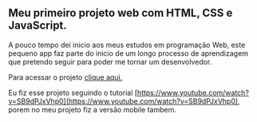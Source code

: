 ## Meu primeiro projeto web com HTML, CSS e JavaScript.

A pouco tempo dei inicio aos meus estudos em programação Web, este pequeno app faz parte do inicio de um longo processo de aprendizagem que pretendo seguir para poder me tornar um desenvolvedor.

Para acessar o projeto [clique aqui.](https://ar-santos.github.io/ToDoList/)

Eu fiz esse projeto seguindo o tutorial [https://www.youtube.com/watch?v=SB9dPJxVhp0](https://www.youtube.com/watch?v=SB9dPJxVhp0), porem no meu projeto fiz a versão mobile tambem.

